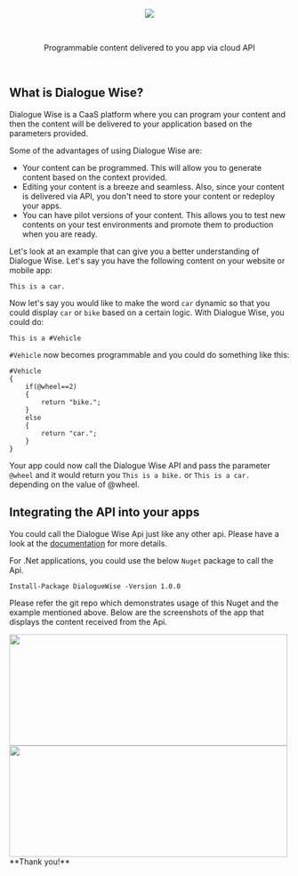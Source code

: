 <p align="center">
<a href="https://dialoguewise.com" target="_blank"><img src="https://github.com/kentmz/dialoguewise-demo/blob/master/screenshots/logo.PNG?raw=true"></a>
</p>  
<br/>
<p align="center">
Programmable content delivered to you app via cloud API
</p>  
<br/>

## What is Dialogue Wise?

Dialogue Wise is a CaaS platform where you can program your content and then the content will be delivered to your application based on the parameters provided.

Some of the advantages of using Dialogue Wise are:

* Your content can be programmed. This will allow you to generate content based on the context provided.
* Editing your content is a breeze and seamless. Also, since your content is delivered via API, you don't need to store your content or redeploy your apps.
* You can have pilot versions of your content. This allows you to test new contents on your test environments and promote them to production when you are ready.

Let's look at an example that can give you a better understanding of Dialogue Wise. Let's say you have the following content on your website or mobile app:

```
This is a car.
```

Now let's say you would like to make the word `car` dynamic so that you could display `car` or `bike` based on a certain logic. With Dialogue Wise, you could do:

```
This is a #Vehicle
```

`#Vehicle` now becomes programmable and you could do something like this:

```
#Vehicle
{
	if(@wheel==2)
	{
		return "bike.";
	}
	else
	{
		return "car.";
	}
}

```

Your app could now call the Dialogue Wise API and pass the parameter `@wheel` and it would return you `This is a bike.` or `This is a car.` depending on the value of @wheel.



## Integrating the API into your apps

You could call the Dialogue Wise Api just like any other api. Please have a look at the [documentation](https://docs.dialoguewise.com/api/) for more details.

For .Net applications, you could use the below `Nuget` package to call the Api.

```
Install-Package DialogueWise -Version 1.0.0
```

Please refer the git repo which demonstrates usage of this Nuget and the example mentioned above. Below are the screenshots of the app that displays the content received from the Api.

<img src="https://github.com/kentmz/dialoguewise-demo/blob/master/screenshots/screenshot1.png?raw=true" width="500" height="200">
<br/>
<img src="https://github.com/kentmz/dialoguewise-demo/blob/master/screenshots/screenshot2.png?raw=true" width="500" height="200">

<br/>
**Thank you!**






